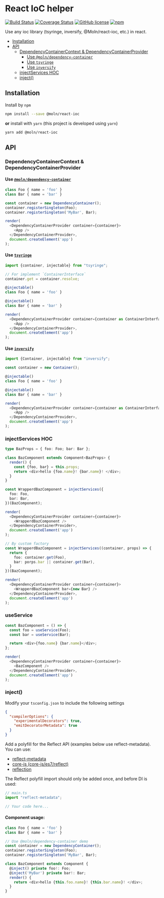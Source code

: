 # React IoC helper

[![Build Status](https://travis-ci.org/Moln/react-ioc.svg?branch=master)](https://travis-ci.org/Moln/react-ioc) 
[![Coverage Status](https://coveralls.io/repos/github/Moln/react-ioc/badge.svg?branch=master)](https://coveralls.io/github/Moln/react-ioc?branch=master)
[![GitHub license](https://img.shields.io/github/license/Moln/react-ioc)](https://github.com/Moln/react-ioc)
[![npm](https://img.shields.io/npm/v/@Moln/react-ioc.svg)](https://www.npmjs.com/@Moln/react-ioc)

Use any ioc library (tsyringe, inversify, @Moln/react-ioc, etc.) in react.

- [Installation](#installation)
- [API](#api)
  - [DependencyContainerContext & DependencyContainerProvider](#dependencycontainercontext--dependencycontainerprovider)
    - [Use `@moln/dependency-container`](#use-molndependency-container)
    - [Use `tsyringe`](#use-tsyringe)
    - [Use `inversify`](#use-inversify)
  - [injectServices HOC](#injectservices-hoc)
  - [inject()](#inject)

## Installation

Install by `npm`

```sh
npm install --save @moln/react-ioc
```

**or** install with `yarn` (this project is developed using `yarn`)

```sh
yarn add @moln/react-ioc
```


## API

### DependencyContainerContext & DependencyContainerProvider

#### Use [`@moln/dependency-container`](https://www.npmjs.com/package/@moln/dependency-container) 

```typescript
class Foo { name = 'foo' }
class Bar { name = 'bar' }

const container = new DependencyContainer();
container.registerSingleton(Foo);
container.registerSingleton('MyBar', Bar);

render(
  <DependencyContainerProvider container={container}>
    <App />
  </DependencyContainerProvider>,
  document.createElement('app')
);
```

#### Use [`tsyringe`](https://www.npmjs.com/package/tsyringe)

```typescript
import {container, injectable} from "tsyringe";

// For implement `ContainerInterface`
container.get = container.resolve;

@injectable()
class Foo { name = 'foo' }

@injectable()
class Bar { name = 'bar' }

render(
  <DependencyContainerProvider container={container as ContainerInterface}>
    <App />
  </DependencyContainerProvider>,
  document.createElement('app')
);
```

#### Use [`inversify`](https://www.npmjs.com/package/inversify)


```typescript
import {Container, injectable} from "inversify";

const container = new Container();

@injectable()
class Foo { name = 'foo' }

@injectable()
class Bar { name = 'bar' }

render(
  <DependencyContainerProvider container={container as ContainerInterface}>
    <App />
  </DependencyContainerProvider>,
  document.createElement('app')
);
```

### injectServices HOC

```typescript
type BazProps = { foo: Foo; bar: Bar };

class BazComponent extends Component<BazProps> {
  render() {
    const {foo, bar} = this.props;
    return <div>hello {foo.name}! {bar.name}! </div>;
  }
}

const WrapperdBazComponent = injectServices({
  foo: Foo,
  bar: Bar,
})(BazComponent);

render(
  <DependencyContainerProvider container={container}>
    <WrapperdBazComponent />
  </DependencyContainerProvider>,
  document.createElement('app')
);
```

```typescript
// By custom factory
const WrapperdBazComponent = injectServices((container, props) => {
  return {
    foo: container.get(Foo),
    bar: porps.bar || container.get(Bar),
  }
})(BazComponent);

render(
  <DependencyContainerProvider container={container}>
    <WrapperdBazComponent bar={new Bar} />
  </DependencyContainerProvider>,
  document.createElement('app')
);
```

### useService

```typescript
const BazComponent = () => {
  const foo = useService(Foo);
  const bar = useService(Bar);

  return <div>{foo.name} {bar.name}</div>;
};

render(
  <DependencyContainerProvider container={container}>
    <BazComponent />
  </DependencyContainerProvider>,
  document.createElement('app')
);
```

### inject()

Modify your `tsconfig.json` to include the following settings

```json
{
  "compilerOptions": {
    "experimentalDecorators": true,
    "emitDecoratorMetadata": true
  }
}
```

Add a polyfill for the Reflect API (examples below use reflect-metadata). You can use:

- [reflect-metadata](https://www.npmjs.com/package/reflect-metadata)
- [core-js (core-js/es7/reflect)](https://www.npmjs.com/package/core-js)
- [reflection](https://www.npmjs.com/package/@abraham/reflection)

The Reflect polyfill import should only be added once, and before DI is used:

```typescript
// main.ts
import "reflect-metadata";

// Your code here...
```

#### Component usage:

```typescript
class Foo { name = 'foo' }
class Bar { name = 'bar' }

// Use @moln/dependency-container demo 
const container = new DependencyContainer();
container.registerSingleton(Foo);
container.registerSingleton('MyBar', Bar);

class BazComponent extends Component {
  @inject() private foo!: Foo;
  @inject('MyBar') private bar!: Bar;
  render() {
    return <div>hello {this.foo.name}! {this.bar.name}! </div>;
  }
}
```
